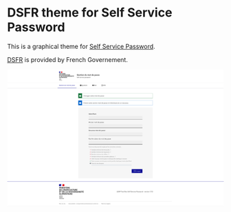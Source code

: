 # DSFR theme for Self Service Password

This is a graphical theme for [Self Service Password](https://github.com/ltb-project/self-service-password).

[DSFR](https://github.com/ltb-project/self-service-password) is provided by French Governement.

![Screenshot of Self Service Password with DSFR theme](screenshot-ssp-dsfr.png)
